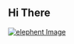 ## Hi There 

[![elephent Image](file:///C:/Users/sazza/Downloads/animal-elephant-mammal-nature-wild-patterns-decoration-multi-colored-generative-ai.jpg)](file:///C:/Users/sazza/Downloads/animal-elephant-mammal-nature-wild-patterns-decoration-multi-colored-generative-ai.jpg)
